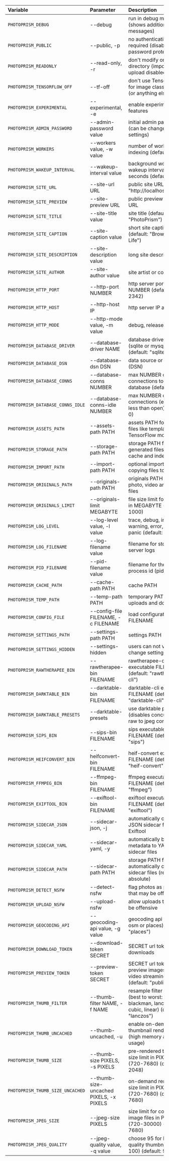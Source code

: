 Variable                   | Parameter            | Description                                  
:------------------------- |:-------------------- |:-------------------------------------------
`PHOTOPRISM_DEBUG`         | --debug              | run in debug mode (shows additional log messages)
`PHOTOPRISM_PUBLIC`        | --public, -p         | no authentication required (disables password protection)
`PHOTOPRISM_READONLY`      | --read-only, -r      | don't modify originals directory (import and upload disabled)
`PHOTOPRISM_TENSORFLOW_OFF` | --tf-off           | don't use TensorFlow for image classification (or anything else)
`PHOTOPRISM_EXPERIMENTAL`  | --experimental, -e   | enable experimental features
`PHOTOPRISM_ADMIN_PASSWORD` | --admin-password value  | initial admin password (can be changed in settings)
`PHOTOPRISM_WORKERS`       | --workers value, -w value | number of workers for indexing (default: 0)
`PHOTOPRISM_WAKEUP_INTERVAL` | --wakeup-interval value  |  background worker wakeup interval in seconds (default: 0)
`PHOTOPRISM_SITE_URL`      | --site-url URL       | public site URL (default: "http://localhost:2342/")
`PHOTOPRISM_SITE_PREVIEW`  | --site-preview URL   | public preview image URL
`PHOTOPRISM_SITE_TITLE`    | --site-title value   | site title (default: "PhotoPrism")
`PHOTOPRISM_SITE_CAPTION`  | --site-caption value | short site caption (default: "Browse Your Life")
`PHOTOPRISM_SITE_DESCRIPTION` |  --site-description value | long site description
`PHOTOPRISM_SITE_AUTHOR`   | --site-author value | site artist or copyright
`PHOTOPRISM_HTTP_PORT`     | --http-port NUMBER | http server port NUMBER (default: 2342)
`PHOTOPRISM_HTTP_HOST`     | --http-host IP     | http server IP address
`PHOTOPRISM_HTTP_MODE`     | --http-mode value, -m value  | debug, release or test
`PHOTOPRISM_DATABASE_DRIVER` | --database-driver NAME    | database driver NAME (sqlite or mysql) (default: "sqlite")
`PHOTOPRISM_DATABASE_DSN`  | --database-dsn DSN           | data source or file name (DSN)
`PHOTOPRISM_DATABASE_CONNS` | --database-conns NUMBER    | max NUMBER of open connections to the database (default: 0)
`PHOTOPRISM_DATABASE_CONNS_IDLE` |   --database-conns-idle NUMBER  | max NUMBER of idle connections (equal or less than open) (default: 0)
`PHOTOPRISM_ASSETS_PATH`   | --assets-path PATH                     | assets PATH for static files like templates and TensorFlow models
`PHOTOPRISM_STORAGE_PATH`  | --storage-path PATH                    | storage PATH for generated files like cache and index
`PHOTOPRISM_IMPORT_PATH`   | --import-path PATH                     | optional import PATH for copying files to originals
`PHOTOPRISM_ORIGINALS_PATH` | --originals-path PATH                 | originals PATH for photo, video and sidecar files
`PHOTOPRISM_ORIGINALS_LIMIT` |   --originals-limit MEGABYTE         | file size limit for originals in MEGABYTE (default: 1000)
`PHOTOPRISM_LOG_LEVEL`     | --log-level value, -l value            | trace, debug, info, warning, error, fatal or panic (default: "info")
`PHOTOPRISM_LOG_FILENAME`  | --log-filename value                   | filename for storing server logs
`PHOTOPRISM_PID_FILENAME`  | --pid-filename value                   | filename for the server process id (pid)
`PHOTOPRISM_CACHE_PATH`    | --cache-path PATH                      | cache PATH
`PHOTOPRISM_TEMP_PATH`     | --temp-path PATH                       | temporary PATH for uploads and downloads
`PHOTOPRISM_CONFIG_FILE`   | --config-file FILENAME, -c FILENAME    | load configuration from FILENAME
`PHOTOPRISM_SETTINGS_PATH` | --settings-path PATH                   | settings PATH
`PHOTOPRISM_SETTINGS_HIDDEN` | --settings-hidden                    | users can not view or change settings
`PHOTOPRISM_RAWTHERAPEE_BIN` | --rawtherapee-bin FILENAME           | rawtherapee-cli executable FILENAME (default: "rawtherapee-cli")
`PHOTOPRISM_DARKTABLE_BIN` | --darktable-bin FILENAME               | darktable-cli executable FILENAME (default: "darktable-cli")
`PHOTOPRISM_DARKTABLE_PRESETS` | --darktable-presets                | use darktable presets (disables concurrent raw to jpeg conversion)
`PHOTOPRISM_SIPS_BIN`      | --sips-bin FILENAME                    | sips executable FILENAME (default: "sips")
`PHOTOPRISM_HEIFCONVERT_BIN` | --heifconvert-bin FILENAME           | heif-convert executable FILENAME (default: "heif-convert")
`PHOTOPRISM_FFMPEG_BIN`    | --ffmpeg-bin FILENAME                  | ffmpeg executable FILENAME (default: "ffmpeg")
`PHOTOPRISM_EXIFTOOL_BIN`  | --exiftool-bin FILENAME                | exiftool executable FILENAME (default: "exiftool")
`PHOTOPRISM_SIDECAR_JSON`  | --sidecar-json, -j                     | automatically create JSON sidecar files using Exiftool
`PHOTOPRISM_SIDECAR_YAML`  | --sidecar-yaml, -y                     | automatically backup metadata to YAML sidecar files 
`PHOTOPRISM_SIDECAR_PATH`  | --sidecar-path PATH                    | storage PATH for automatically created sidecar files (relative or absolute)
`PHOTOPRISM_DETECT_NSFW`   | --detect-nsfw                          | flag photos as private that may be offensive
`PHOTOPRISM_UPLOAD_NSFW`   | --upload-nsfw                          | allow uploads that may be offensive
`PHOTOPRISM_GEOCODING_API` | --geocoding-api value, -g value        | geocoding api (none, osm or places) (default: "places")
`PHOTOPRISM_DOWNLOAD_TOKEN` | --download-token SECRET               | SECRET url token for file downloads
`PHOTOPRISM_PREVIEW_TOKEN` | --preview-token SECRET                 | SECRET url token for preview images and video streaming (default: "public")
`PHOTOPRISM_THUMB_FILTER`  | --thumb-filter NAME, -f NAME           | resample filter NAME (best to worst: blackman, lanczos, cubic, linear) (default: "lanczos")
`PHOTOPRISM_THUMB_UNCACHED` | --thumb-uncached, -u                  | enable on-demand thumbnail rendering (high memory and cpu usage)
`PHOTOPRISM_THUMB_SIZE`    | --thumb-size PIXELS, -s PIXELS         | pre-rendered thumbnail size limit in PIXELS (720-7680) (default: 2048)
`PHOTOPRISM_THUMB_SIZE_UNCACHED` |  --thumb-size-uncached PIXELS, -x PIXELS | on-demand rendering size limit in PIXELS (720-7680) (default: 7680)
`PHOTOPRISM_JPEG_SIZE`     | --jpeg-size PIXELS                     | size limit for converted image files in PIXELS (720-30000) (default: 7680)
`PHOTOPRISM_JPEG_QUALITY`  | --jpeg-quality value, -q value         | choose 95 for high-quality thumbnails (25-100) (default: 92)
